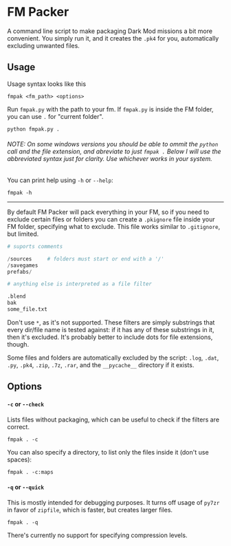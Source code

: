 # FM Packer

A command line script to make packaging Dark Mod missions a bit more convenient. You simply run it, and it creates the `.pk4` for you, automatically excluding unwanted files.


## Usage

Usage syntax looks like this
```
fmpak <fm_path> <options>
```

Run `fmpak.py` with the path to your fm. If `fmpak.py` is inside the FM folder, you can use `.` for "current folder".
```
python fmpak.py .
```
###### NOTE: On some windows versions you should be able to ommit the `python` call and the file extension, and abreviate to just `fmpak .` Below I will use the abbreviated syntax just for clarity. Use whichever works in your system.

You can print help using `-h` or `--help`:
```
fmpak -h
```

---

By default FM Packer will pack everything in your FM, so if you need to exclude certain files or folders you can create a `.pkignore` file inside your FM folder, specifying what to exclude. This file works similar to `.gitignore`, but limited.

```py
# suports comments

/sources     # folders must start or end with a '/'
/savegames
prefabs/

# anything else is interpreted as a file filter

.blend       
bak
some_file.txt
```

Don't use `*`, as it's not supported. These filters are simply substrings that every dir/file name is tested against: if it has any of these substrings in it, then it's excluded. It's probably better to include dots for file extensions, though.

Some files and folders are automatically excluded by the script: `.log`, `.dat`, `.py`, `.pk4`, `.zip`, `.7z`, `.rar`, and the `__pycache__` directory if it exists.


## Options

#### `-c` or `--check` 
Lists files without packaging, which can be useful to check if the filters are correct. 
```
fmpak . -c
```
You can also specify a directory, to list only the files inside it (don't use spaces):
```
fmpak . -c:maps
```

#### `-q` or `--quick`
This is mostly intended for debugging purposes. It turns off usage of `py7zr` in favor of `zipfile`, which is faster, but creates larger files.
```
fmpak . -q
```
There's currently no support for specifying compression levels.









